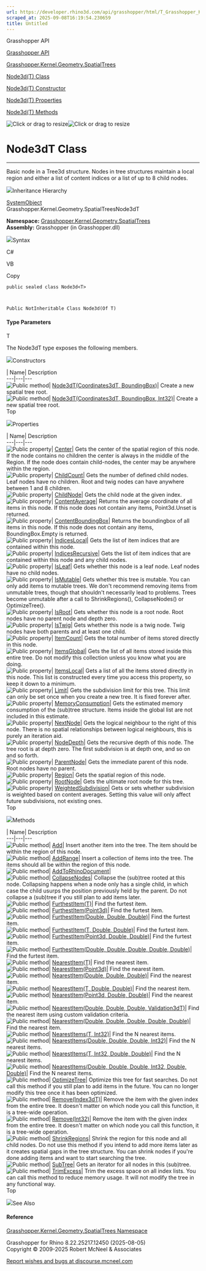 ```yaml
---
url: https://developer.rhino3d.com/api/grasshopper/html/T_Grasshopper_Kernel_Geometry_SpatialTrees_Node3d_1.htm
scraped_at: 2025-09-08T16:19:54.230659
title: Untitled
---
```


Grasshopper API

[Grasshopper API](../html/723c01da-9986-4db2-8f53-6f3a7494df75.htm
"Grasshopper API")

[Grasshopper.Kernel.Geometry.SpatialTrees](../html/N_Grasshopper_Kernel_Geometry_SpatialTrees.htm
"Grasshopper.Kernel.Geometry.SpatialTrees")

[Node3d(T)
Class](../html/T_Grasshopper_Kernel_Geometry_SpatialTrees_Node3d_1.htm
"Node3d\(T\) Class")

[Node3d(T) Constructor
](../html/Overload_Grasshopper_Kernel_Geometry_SpatialTrees_Node3d_1__ctor.htm
"Node3d\(T\) Constructor ")

[Node3d(T)
Properties](../html/Properties_T_Grasshopper_Kernel_Geometry_SpatialTrees_Node3d_1.htm
"Node3d\(T\) Properties")

[Node3d(T)
Methods](../html/Methods_T_Grasshopper_Kernel_Geometry_SpatialTrees_Node3d_1.htm
"Node3d\(T\) Methods")

![Click or drag to resize](../icons/TocOpen.gif)![Click or drag to
resize](../icons/TocClose.gif)

# Node3dT Class  
  
---  
  
Basic node in a Tree3d structure. Nodes in tree structures maintain a local
region and either a list of content indices or a list of up to 8 child nodes.

![](../icons/SectionExpanded.png)Inheritance Hierarchy

[SystemObject](https://docs.microsoft.com/dotnet/api/system.object)  
Grasshopper.Kernel.Geometry.SpatialTreesNode3dT  

**Namespace:**
[Grasshopper.Kernel.Geometry.SpatialTrees](N_Grasshopper_Kernel_Geometry_SpatialTrees.htm)  
**Assembly:** Grasshopper (in Grasshopper.dll)

![](../icons/SectionExpanded.png)Syntax

C#

VB

Copy

    
    
    public sealed class Node3d<T>
    
    
    
    Public NotInheritable Class Node3d(Of T)

#### Type Parameters

T

    

The Node3dT type exposes the following members.

![](../icons/SectionExpanded.png)Constructors

| Name| Description  
---|---|---  
![Public method](../icons/pubmethod.gif)| [Node3dT(Coordinates3dT,
BoundingBox)](M_Grasshopper_Kernel_Geometry_SpatialTrees_Node3d_1__ctor.htm)|
Create a new spatial tree root.  
![Public method](../icons/pubmethod.gif)| [Node3dT(Coordinates3dT,
BoundingBox,
Int32)](M_Grasshopper_Kernel_Geometry_SpatialTrees_Node3d_1__ctor_1.htm)|
Create a new spatial tree root.  
Top

![](../icons/SectionExpanded.png)Properties

| Name| Description  
---|---|---  
![Public property](../icons/pubproperty.gif)|
[Center](P_Grasshopper_Kernel_Geometry_SpatialTrees_Node3d_1_Center.htm)|
Gets the center of the spatial region of this node. If the node contains no
children the center is always in the middle of the Region. If the node does
contain child-nodes, the center may be anywhere within the region.  
![Public property](../icons/pubproperty.gif)|
[ChildCount](P_Grasshopper_Kernel_Geometry_SpatialTrees_Node3d_1_ChildCount.htm)|
Gets the number of defined child nodes. Leaf nodes have no children. Root and
twig nodes can have anywhere between 1 and 8 children.  
![Public property](../icons/pubproperty.gif)|
[ChildNode](P_Grasshopper_Kernel_Geometry_SpatialTrees_Node3d_1_ChildNode.htm)|
Gets the child node at the given index.  
![Public property](../icons/pubproperty.gif)|
[ContentAverage](P_Grasshopper_Kernel_Geometry_SpatialTrees_Node3d_1_ContentAverage.htm)|
Returns the average coordinate of all items in this node. If this node does
not contain any items, Point3d.Unset is returned.  
![Public property](../icons/pubproperty.gif)|
[ContentBoundingBox](P_Grasshopper_Kernel_Geometry_SpatialTrees_Node3d_1_ContentBoundingBox.htm)|
Returns the boundingbox of all items in this node. If this node does not
contain any items, BoundingBox.Empty is returned.  
![Public property](../icons/pubproperty.gif)|
[IndicesLocal](P_Grasshopper_Kernel_Geometry_SpatialTrees_Node3d_1_IndicesLocal.htm)|
Gets the list of item indices that are contained within this node.  
![Public property](../icons/pubproperty.gif)|
[IndicesRecursive](P_Grasshopper_Kernel_Geometry_SpatialTrees_Node3d_1_IndicesRecursive.htm)|
Gets the list of item indices that are contained within this node and any
child nodes.  
![Public property](../icons/pubproperty.gif)|
[IsLeaf](P_Grasshopper_Kernel_Geometry_SpatialTrees_Node3d_1_IsLeaf.htm)|
Gets whether this node is a leaf node. Leaf nodes have no child nodes.  
![Public property](../icons/pubproperty.gif)|
[IsMutable](P_Grasshopper_Kernel_Geometry_SpatialTrees_Node3d_1_IsMutable.htm)|
Gets whether this tree is mutable. You can only add items to mutable trees. We
don't recommend removing items from unmutable trees, though that shouldn't
necessarily lead to problems. Trees become unmutable after a call to
ShrinkRegions(), CollapseNodes() or OptimizeTree().  
![Public property](../icons/pubproperty.gif)|
[IsRoot](P_Grasshopper_Kernel_Geometry_SpatialTrees_Node3d_1_IsRoot.htm)|
Gets whether this node is a root node. Root nodes have no parent node and
depth zero.  
![Public property](../icons/pubproperty.gif)|
[IsTwig](P_Grasshopper_Kernel_Geometry_SpatialTrees_Node3d_1_IsTwig.htm)|
Gets whether this node is a twig node. Twig nodes have both parents and at
least one child.  
![Public property](../icons/pubproperty.gif)|
[ItemCount](P_Grasshopper_Kernel_Geometry_SpatialTrees_Node3d_1_ItemCount.htm)|
Gets the total number of items stored directly in this node.  
![Public property](../icons/pubproperty.gif)|
[ItemsGlobal](P_Grasshopper_Kernel_Geometry_SpatialTrees_Node3d_1_ItemsGlobal.htm)|
Gets the list of all items stored inside this entire tree. Do not modify this
collection unless you know what you are doing.  
![Public property](../icons/pubproperty.gif)|
[ItemsLocal](P_Grasshopper_Kernel_Geometry_SpatialTrees_Node3d_1_ItemsLocal.htm)|
Gets a list of all the items stored directly in this node. This list is
constructed every time you access this property, so keep it down to a minimum.  
![Public property](../icons/pubproperty.gif)|
[Limit](P_Grasshopper_Kernel_Geometry_SpatialTrees_Node3d_1_Limit.htm)|  Gets
the subdivision limit for this tree. This limit can only be set once when you
create a new tree. It is fixed forever after.  
![Public property](../icons/pubproperty.gif)|
[MemoryConsumption](P_Grasshopper_Kernel_Geometry_SpatialTrees_Node3d_1_MemoryConsumption.htm)|
Gets the estimated memory consumption of the (sub)tree structure. Items inside
the global list are not included in this estimate.  
![Public property](../icons/pubproperty.gif)|
[NextNode](P_Grasshopper_Kernel_Geometry_SpatialTrees_Node3d_1_NextNode.htm)|
Gets the logical neighbour to the right of this node. There is no spatial
relationships between logical neighbours, this is purely an iteration aid.  
![Public property](../icons/pubproperty.gif)|
[NodeDepth](P_Grasshopper_Kernel_Geometry_SpatialTrees_Node3d_1_NodeDepth.htm)|
Gets the recursive depth of this node. The tree root is at depth zero. The
first subdivision is at depth one, and so on and so forth.  
![Public property](../icons/pubproperty.gif)|
[ParentNode](P_Grasshopper_Kernel_Geometry_SpatialTrees_Node3d_1_ParentNode.htm)|
Gets the immediate parent of this node. Root nodes have no parent.  
![Public property](../icons/pubproperty.gif)|
[Region](P_Grasshopper_Kernel_Geometry_SpatialTrees_Node3d_1_Region.htm)|
Gets the spatial region of this node.  
![Public property](../icons/pubproperty.gif)|
[RootNode](P_Grasshopper_Kernel_Geometry_SpatialTrees_Node3d_1_RootNode.htm)|
Gets the ultimate root node for this tree.  
![Public property](../icons/pubproperty.gif)|
[WeightedSubdivision](P_Grasshopper_Kernel_Geometry_SpatialTrees_Node3d_1_WeightedSubdivision.htm)|
Gets or sets whether subdivision is weighted based on content averages.
Setting this value will only affect future subdivisions, not existing ones.  
Top

![](../icons/SectionExpanded.png)Methods

| Name| Description  
---|---|---  
![Public method](../icons/pubmethod.gif)|
[Add](M_Grasshopper_Kernel_Geometry_SpatialTrees_Node3d_1_Add.htm)|  Insert
another item into the tree. The item should be within the region of this node.  
![Public method](../icons/pubmethod.gif)|
[AddRange](M_Grasshopper_Kernel_Geometry_SpatialTrees_Node3d_1_AddRange.htm)|
Insert a collection of items into the tree. The items should all be within the
region of this node.  
![Public method](../icons/pubmethod.gif)|
[AddToRhinoDocument](M_Grasshopper_Kernel_Geometry_SpatialTrees_Node3d_1_AddToRhinoDocument.htm)|  
![Public method](../icons/pubmethod.gif)|
[CollapseNodes](M_Grasshopper_Kernel_Geometry_SpatialTrees_Node3d_1_CollapseNodes.htm)|
Collapse the (sub)tree rooted at this node. Collapsing happens when a node
only has a single child, in which case the child usurps the position
previously held by the parent. Do not collapse a (sub)tree if you still plan
to add items later.  
![Public method](../icons/pubmethod.gif)|
[FurthestItem(T)](M_Grasshopper_Kernel_Geometry_SpatialTrees_Node3d_1_FurthestItem_4.htm)|
Find the furtest item.  
![Public method](../icons/pubmethod.gif)|
[FurthestItem(Point3d)](M_Grasshopper_Kernel_Geometry_SpatialTrees_Node3d_1_FurthestItem.htm)|
Find the furtest item.  
![Public method](../icons/pubmethod.gif)| [FurthestItem(Double, Double,
Double)](M_Grasshopper_Kernel_Geometry_SpatialTrees_Node3d_1_FurthestItem_2.htm)|
Find the furtest item.  
![Public method](../icons/pubmethod.gif)| [FurthestItem(T, Double,
Double)](M_Grasshopper_Kernel_Geometry_SpatialTrees_Node3d_1_FurthestItem_5.htm)|
Find the furtest item.  
![Public method](../icons/pubmethod.gif)| [FurthestItem(Point3d, Double,
Double)](M_Grasshopper_Kernel_Geometry_SpatialTrees_Node3d_1_FurthestItem_1.htm)|
Find the furtest item.  
![Public method](../icons/pubmethod.gif)| [FurthestItem(Double, Double,
Double, Double,
Double)](M_Grasshopper_Kernel_Geometry_SpatialTrees_Node3d_1_FurthestItem_3.htm)|
Find the furtest item.  
![Public method](../icons/pubmethod.gif)|
[NearestItem(T)](M_Grasshopper_Kernel_Geometry_SpatialTrees_Node3d_1_NearestItem_5.htm)|
Find the nearest item.  
![Public method](../icons/pubmethod.gif)|
[NearestItem(Point3d)](M_Grasshopper_Kernel_Geometry_SpatialTrees_Node3d_1_NearestItem.htm)|
Find the nearest item.  
![Public method](../icons/pubmethod.gif)| [NearestItem(Double, Double,
Double)](M_Grasshopper_Kernel_Geometry_SpatialTrees_Node3d_1_NearestItem_2.htm)|
Find the nearest item.  
![Public method](../icons/pubmethod.gif)| [NearestItem(T, Double,
Double)](M_Grasshopper_Kernel_Geometry_SpatialTrees_Node3d_1_NearestItem_6.htm)|
Find the nearest item.  
![Public method](../icons/pubmethod.gif)| [NearestItem(Point3d, Double,
Double)](M_Grasshopper_Kernel_Geometry_SpatialTrees_Node3d_1_NearestItem_1.htm)|
Find the nearest item.  
![Public method](../icons/pubmethod.gif)| [NearestItem(Double, Double, Double,
Validation3dT)](M_Grasshopper_Kernel_Geometry_SpatialTrees_Node3d_1_NearestItem_3.htm)|
Find the nearest item using custom validation criteria.  
![Public method](../icons/pubmethod.gif)| [NearestItem(Double, Double, Double,
Double,
Double)](M_Grasshopper_Kernel_Geometry_SpatialTrees_Node3d_1_NearestItem_4.htm)|
Find the nearest item.  
![Public method](../icons/pubmethod.gif)| [NearestItems(T,
Int32)](M_Grasshopper_Kernel_Geometry_SpatialTrees_Node3d_1_NearestItems_2.htm)|
Find the N nearest items.  
![Public method](../icons/pubmethod.gif)| [NearestItems(Double, Double,
Double,
Int32)](M_Grasshopper_Kernel_Geometry_SpatialTrees_Node3d_1_NearestItems.htm)|
Find the N nearest items.  
![Public method](../icons/pubmethod.gif)| [NearestItems(T, Int32, Double,
Double)](M_Grasshopper_Kernel_Geometry_SpatialTrees_Node3d_1_NearestItems_3.htm)|
Find the N nearest items.  
![Public method](../icons/pubmethod.gif)| [NearestItems(Double, Double,
Double, Int32, Double,
Double)](M_Grasshopper_Kernel_Geometry_SpatialTrees_Node3d_1_NearestItems_1.htm)|
Find the N nearest items.  
![Public method](../icons/pubmethod.gif)|
[OptimizeTree](M_Grasshopper_Kernel_Geometry_SpatialTrees_Node3d_1_OptimizeTree.htm)|
Optimize this tree for fast searches. Do not call this method if you still
plan to add items in the future. You can no longer modify this tree once it
has been optimized.  
![Public method](../icons/pubmethod.gif)|
[Remove(Index3dT)](M_Grasshopper_Kernel_Geometry_SpatialTrees_Node3d_1_Remove.htm)|
Remove the item with the given index from the entire tree. It doesn't matter
on which node you call this function, it is a tree-wide operation.  
![Public method](../icons/pubmethod.gif)|
[Remove(Int32)](M_Grasshopper_Kernel_Geometry_SpatialTrees_Node3d_1_Remove_1.htm)|
Remove the item with the given index from the entire tree. It doesn't matter
on which node you call this function, it is a tree-wide operation.  
![Public method](../icons/pubmethod.gif)|
[ShrinkRegions](M_Grasshopper_Kernel_Geometry_SpatialTrees_Node3d_1_ShrinkRegions.htm)|
Shrink the region for this node and all child nodes. Do not use this method if
you intend to add more items later as it creates spatial gaps in the tree
structure. You can shrink nodes if you're done adding items and want to start
searching the tree.  
![Public method](../icons/pubmethod.gif)|
[SubTree](M_Grasshopper_Kernel_Geometry_SpatialTrees_Node3d_1_SubTree.htm)|
Gets an iterator for all nodes in this (sub)tree.  
![Public method](../icons/pubmethod.gif)|
[TrimExcess](M_Grasshopper_Kernel_Geometry_SpatialTrees_Node3d_1_TrimExcess.htm)|
Trim the excess space on all index lists. You can call this method to reduce
memory usage. It will not modify the tree in any functional way.  
Top

![](../icons/SectionExpanded.png)See Also

#### Reference

[Grasshopper.Kernel.Geometry.SpatialTrees
Namespace](N_Grasshopper_Kernel_Geometry_SpatialTrees.htm)

Grasshopper for Rhino 8.22.25217.12450 (2025-08-05)  
Copyright © 2009-2025 Robert McNeel & Associates

[Report wishes and bugs at
discourse.mcneel.com](https://discourse.mcneel.com/c/grasshopper)

